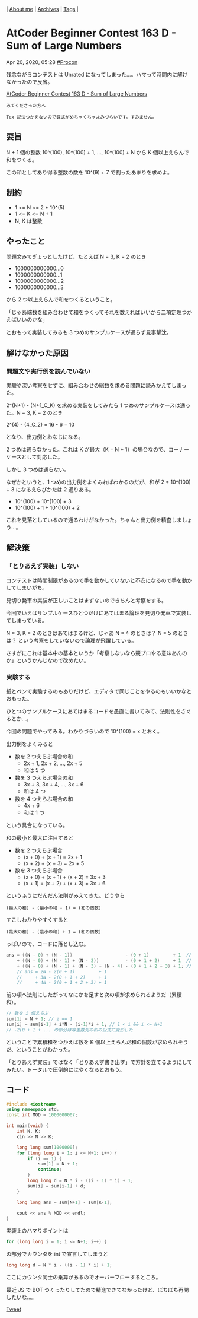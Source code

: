 | [About me](https://franknyro.github.io/blog/) | [Archives](https://franknyro.github.io/blog/archives) | [Tags](https://franknyro.github.io/blog/tags) |

# AtCoder Beginner Contest 163 D - Sum of Large Numbers
Apr 20, 2020, 05:28 [#Procon](https://franknyro.github.io/blog/tags/procon)

残念ながらコンテストは Unrated になってしまった…。ハマって時間内に解けなかったので反省。

[AtCoder Beginner Contest 163 D - Sum of Large Numbers](https://atcoder.jp/contests/abc163/tasks/abc163_d)

```
みてくださった方へ

Tex 記法つかえないので数式がめちゃくちゃよみづらいです。すみません。
```

## 要旨
N + 1 個の整数 10^(100), 10^(100) + 1, ..., 10^(100) + N から K 個以上えらんで和をつくる。

この和としてあり得る整数の数を 10^(9) + 7 で割ったあまりを求めよ。

## 制約
- 1 <= N <= 2 * 10^(5)
- 1 <= K <= N + 1
- N, K は整数

## やったこと
問題文みてぎょっとしたけど、たとえば N = 3, K = 2 のとき

- 1000000000000...0
- 1000000000000...1
- 1000000000000...2
- 1000000000000...3

から 2 つ以上えらんで和をつくるということ。

「じゃあ端数を組み合わせて和をつくってそれを数えればいいから二項定理つかえばいいのかな」

とおもって実装してみるも 3 つめのサンプルケースが通らず見事撃沈。

## 解けなかった原因
### 問題文や実行例を**読んでいない**

実験や深い考察をせずに、組み合わせの総数を求める問題に読みかえてしまった。

2^(N+1) - (N+1_C_K) を求める実装をしてみたら 1 つめのサンプルケースは通った。N = 3, K = 2 のとき

2^(4) - (4_C_2) = 16 - 6 = 10

となり、出力例とおなじになる。

2 つめは通らなかった。これは K が最大（K = N + 1）の場合なので、コーナーケースとして対応した。

しかし 3 つめは通らない。

なぜかというと、1 つめの出力例をよくみればわかるのだが、和が 2 * 10^(100) + 3 になるえらびかたは 2 通りある。

- 10^(100) + 10^(100) + 3
- 10^(100) + 1 + 10^(100) + 2

これを見落としているので通るわけがなかった。ちゃんと出力例を精査しましょう…。

## 解決策
### 「とりあえず実装」しない

コンテストは時間制限があるので手を動かしていないと不安になるので手を動かしてしまいがち。

見切り発車の実装が正しいことはまずないのできちんと考察をする。

今回でいえばサンプルケースひとつだけにあてはまる論理を見切り発車で実装してしまっている。

N = 3, K = 2 のときはあてはまるけど、じゃあ N = 4 のときは？ N = 5 のときは？ という考察をしていないので論理が飛躍している。

さすがにこれは基本中の基本というか「考察しないなら競プロやる意味あんのか」というかんじなので改めたい。

### 実験する

紙とペンで実験するのもありだけど、エディタで同じことをやるのもいいかなとおもった。

ひとつのサンプルケースにあてはまるコードを愚直に書いてみて、法則性をさぐるとか…。

今回の問題でやってみる。わかりづらいので 10^(100) = x とおく。

出力例をよくみると

- 数を 2 つえらぶ場合の和
  - 2x + 1, 2x + 2, ..., 2x + 5
  - 和は 5 つ
- 数を 3 つえらぶ場合の和
  - 3x + 3, 3x + 4, ..., 3x + 6
  - 和は 4 つ
- 数を 4 つえらぶ場合の和
  - 4x + 6
  - 和は 1 つ

という具合になっている。

和の最小と最大に注目すると

- 数を 2 つえらぶ場合
  - (x + 0) + (x + 1) = 2x + 1
  - (x + 2) + (x + 3) = 2x + 5
- 数を 3 つえらぶ場合
  - (x + 0) + (x + 1) + (x + 2) = 3x + 3
  - (x + 1) + (x + 2) + (x + 3) = 3x + 6

というふうにだんだん法則がみえてきた。どうやら

`(最大の和) - (最小の和 - 1) = (和の個数)`

すこしわかりやすくすると

`(最大の和) - (最小の和) + 1 = (和の個数)`

っぽいので、コードに落とし込む。

```cpp
ans = ((N - 0) + (N - 1))                    - (0 + 1)         + 1  // 数を 2 つえらぶ場合
    + ((N - 0) + (N - 1) + (N - 2))          - (0 + 1 + 2)     + 1  // 数を 3 つえらぶ場合
    + ((N - 0) + (N - 1) + (N - 3) + (N - 4) - (0 + 1 + 2 + 3) + 1; // 数を 4 つえらぶ場合
    // ans = 2N - 2(0 + 1)         + 1
    //     + 3N - 2(0 + 1 + 2)     + 1
    //     + 4N - 2(0 + 1 + 2 + 3) + 1
```

前の項へ法則にしたがってなにかを足すと次の項が求められるようだ（累積和）。

```cpp
// 数を i 個えらぶ
sum[1] = N + 1; // i == 1
sum[i] = sum[i-1] + i*N - (i-1)*i + 1; // 1 < i && i <= N+1
// -2(0 + 1 + ... の部分は等差数列の和の公式に変形した
```

ということで累積和をつかえば数を K 個以上えらんだ和の個数が求められそうだ、ということがわかった。

「とりあえず実装」ではなく「とりあえず書き出す」で方針を立てるようにしてみたい。トータルで圧倒的にはやくなるとおもう。

## コード
```cpp
#include <iostream>
using namespace std;
const int MOD = 1000000007;

int main(void) {
    int N, K;
    cin >> N >> K;

    long long sum[1000000];
    for (long long i = 1; i <= N+1; i++) {
        if (i == 1) {
            sum[1] = N + 1;
            continue;
        }
        long long d = N * i - ((i - 1) * i) + 1;
        sum[i] = sum[i-1] + d;
    }

    long long ans = sum[N+1] - sum[K-1];

    cout << ans % MOD << endl;
}
```

実装上のハマりポイントは

```cpp
for (long long i = 1; i <= N+1; i++) {
```

の部分でカウンタを int で宣言してしまうと

```cpp
long long d = N * i - ((i - 1) * i) + 1;
```

ここにカウンタ同士の乗算があるのでオーバーフローするところ。

最近 JS で BOT つくったりしてたので精進できてなかったけど、ぼちぼち再開したいな…。

<a href="https://twitter.com/share?ref_src=twsrc%5Etfw" class="twitter-share-button" data-text="AtCoder Beginner Contest 163 D - Sum of Large Numbers |" data-url="https://franknyro.github.io/blog/archives/202004200528/">Tweet</a><script async src="https://platform.twitter.com/widgets.js" charset="utf-8"></script>
